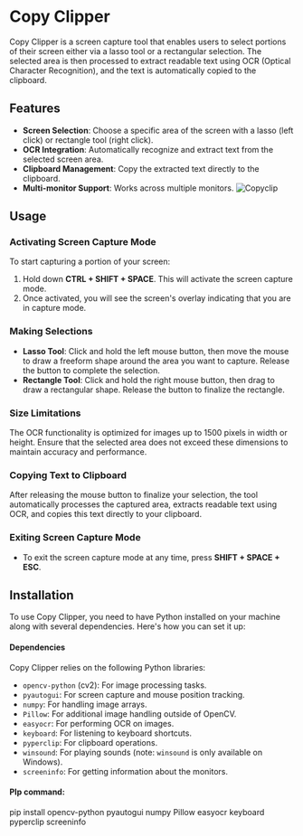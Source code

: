# Copy Clipper

Copy Clipper is a screen capture tool that enables users to select portions of their screen either via a lasso tool or a rectangular selection. The selected area is then processed to extract readable text using OCR (Optical Character Recognition), and the text is automatically copied to the clipboard.

## Features

- **Screen Selection**: Choose a specific area of the screen with a lasso (left click) or rectangle tool (right click).
- **OCR Integration**: Automatically recognize and extract text from the selected screen area.
- **Clipboard Management**: Copy the extracted text directly to the clipboard.
- **Multi-monitor Support**: Works across multiple monitors.
![Copyclip](https://github.com/Gabriel-Halaweh/CopyClipper/assets/115294138/3ae5d815-9f2b-4847-bd7f-10b4e721af4d)

## Usage

### Activating Screen Capture Mode
To start capturing a portion of your screen:
1. Hold down **CTRL + SHIFT + SPACE**. This will activate the screen capture mode.
2. Once activated, you will see the screen's overlay indicating that you are in capture mode.

### Making Selections
- **Lasso Tool**: Click and hold the left mouse button, then move the mouse to draw a freeform shape around the area you want to capture. Release the button to complete the selection.
- **Rectangle Tool**: Click and hold the right mouse button, then drag to draw a rectangular shape. Release the button to finalize the rectangle.

### Size Limitations
The OCR functionality is optimized for images up to 1500 pixels in width or height. Ensure that the selected area does not exceed these dimensions to maintain accuracy and performance.

### Copying Text to Clipboard
After releasing the mouse button to finalize your selection, the tool automatically processes the captured area, extracts readable text using OCR, and copies this text directly to your clipboard.

### Exiting Screen Capture Mode
- To exit the screen capture mode at any time, press **SHIFT + SPACE + ESC**. 


## Installation

To use Copy Clipper, you need to have Python installed on your machine along with several dependencies. Here's how you can set it up:

#### Dependencies

Copy Clipper relies on the following Python libraries:
- `opencv-python` (cv2): For image processing tasks.
- `pyautogui`: For screen capture and mouse position tracking.
- `numpy`: For handling image arrays.
- `Pillow`: For additional image handling outside of OpenCV.
- `easyocr`: For performing OCR on images.
- `keyboard`: For listening to keyboard shortcuts.
- `pyperclip`: For clipboard operations.
- `winsound`: For playing sounds (note: `winsound` is only available on Windows).
- `screeninfo`: For getting information about the monitors.

#### PIp command:
pip install opencv-python pyautogui numpy Pillow easyocr keyboard pyperclip screeninfo
